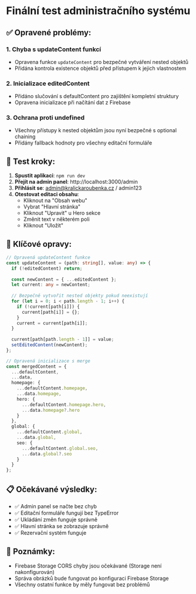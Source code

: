 # Finální test administračního systému

## ✅ Opravené problémy:

### 1. **Chyba s updateContent funkcí**
- Opravena funkce `updateContent` pro bezpečné vytváření nested objektů
- Přidána kontrola existence objektů před přístupem k jejich vlastnostem

### 2. **Inicializace editedContent**
- Přidáno slučování s defaultContent pro zajištění kompletní struktury
- Opravena inicializace při načítání dat z Firebase

### 3. **Ochrana proti undefined**
- Všechny přístupy k nested objektům jsou nyní bezpečné s optional chaining
- Přidány fallback hodnoty pro všechny editační formuláře

## 🧪 Test kroky:

1. **Spustit aplikaci**: `npm run dev`
2. **Přejít na admin panel**: http://localhost:3000/admin
3. **Přihlásit se**: admin@kralickaroubenka.cz / admin123
4. **Otestovat editaci obsahu**:
   - Kliknout na "Obsah webu"
   - Vybrat "Hlavní stránka"
   - Kliknout "Upravit" u Hero sekce
   - Změnit text v některém poli
   - Kliknout "Uložit"

## 🔧 Klíčové opravy:

```typescript
// Opravená updateContent funkce
const updateContent = (path: string[], value: any) => {
  if (!editedContent) return;
  
  const newContent = { ...editedContent };
  let current: any = newContent;
  
  // Bezpečně vytvořit nested objekty pokud neexistují
  for (let i = 0; i < path.length - 1; i++) {
    if (!current[path[i]]) {
      current[path[i]] = {};
    }
    current = current[path[i]];
  }
  
  current[path[path.length - 1]] = value;
  setEditedContent(newContent);
};
```

```typescript
// Opravená inicializace s merge
const mergedContent = {
  ...defaultContent,
  ...data,
  homepage: {
    ...defaultContent.homepage,
    ...data.homepage,
    hero: {
      ...defaultContent.homepage.hero,
      ...data.homepage?.hero
    }
  },
  global: {
    ...defaultContent.global,
    ...data.global,
    seo: {
      ...defaultContent.global.seo,
      ...data.global?.seo
    }
  }
};
```

## 📋 Očekávané výsledky:

- ✅ Admin panel se načte bez chyb
- ✅ Editační formuláře fungují bez TypeError
- ✅ Ukládání změn funguje správně
- ✅ Hlavní stránka se zobrazuje správně
- ✅ Rezervační systém funguje

## 🚨 Poznámky:

- Firebase Storage CORS chyby jsou očekávané (Storage není nakonfigurován)
- Správa obrázků bude fungovat po konfiguraci Firebase Storage
- Všechny ostatní funkce by měly fungovat bez problémů